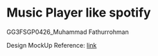 # Music Player like spotify

GG3FSGP0426_Muhammad Fathurrohman

Design MockUp Reference: [link](https://www.behance.net/gallery/105831377/Music-Player-Web-App?tracking_source=search_projects|music+player+web+app+ui)
